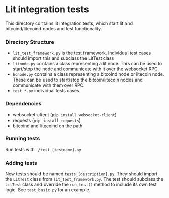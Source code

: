 # Lit integration tests

This directory contains lit integration tests, which start lit and bitcoind/litecoind nodes and test functionality.

### Directory Structure

- `lit_test_framework.py` is the test framework. Individual test cases should import this and subclass the LitTest class
- `litnode.py` contains a class representing a lit node. This can be used to start/stop the node and communicate with it over the websocket RPC.
- `bcnode.py` contains a class representing a bitcoind node or litecoin node. These can be used to start/stop the bitcoin/litecoin nodes and communicate with them over RPC.
- `test_*.py` individual tests cases.

### Dependencies

- websocket-client (`pip install websocket-client`)
- requests (`pip install requests`)
- bitcoind and litecoind on the path

### Running tests

Run tests with `./test_[testname].py`

### Adding tests

New tests should be named `tests_[description].py`. They should import the `LitTest` class from `lit_test_framework.py`. The test should subclass the `LitTest` class and override the `run_test()` method to include its own test logic. See `test_basic.py` for an example.
